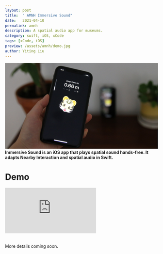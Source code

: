 ```yaml
---
layout: post
title:  " AMNH Immersive Sound"
date:   2021-04-10
permalink: amnh
description: A spatial audio app for museums. 
category: swift, iOS, xCode 
tags: [xCode, iOS]
preview: /assets/amnh/demo.jpg
author: Yiting Liu 
---
```


![assets/amnh/demo.jpg](assets/amnh/demo.jpg)
**Immersive Sound is an iOS app that plays spatial sound hands-free. It adapts Nearby Interaction and spatial audio in Swift.**

# Demo 
<div class="iframe-container">
<iframe class="responsive-iframe" src="https://www.youtube.com/embed/__BBNYVEATw?" frameborder="0" allow="accelerometer; autoplay; clipboard-write; encrypted-media; gyroscope; picture-in-picture" allowfullscreen></iframe>
</div>

<br>

More details coming soon. 
